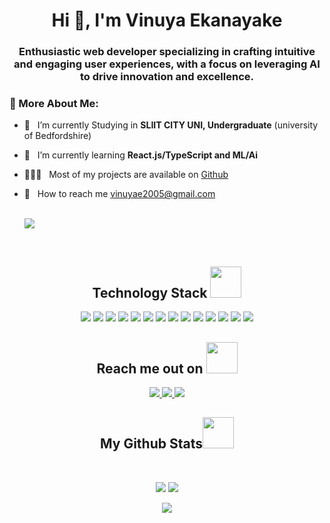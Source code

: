  <h1 align="center">Hi 👋,  I'm Vinuya Ekanayake</h1>
<h3 align="center">Enthusiastic web developer specializing in crafting intuitive and engaging user experiences, with a focus on leveraging AI to drive innovation and excellence.</h3> 



### 👤 More About Me:

- 🔭 &nbsp; I’m currently Studying in **SLIIT CITY UNI, Undergraduate** (university of Bedfordshire)
- 🌱 &nbsp; I’m currently learning **React.js/TypeScript and ML/Ai**
- 👨🏻‍💻 &nbsp; Most of my projects are available on [Github](https://github.com/VinuyaE?tab=repositories)
- 📩 &nbsp; How to reach me vinuyae2005@gmail.com
        
  <br>

  <a href="https://visitcount.itsvg.in">
  <img src="https://visitcount.itsvg.in/api?id=VinuyaE&label=Profile%20Views&color=2&pretty=false" />
</a>
<br/>

<!-- <p align="center">
  I'm a 3rd year student pursuing Master's in Computer Applications 🎓 from Guru Gobind Singh Indraprastha University 🏛. I'm a passionate learner who's always willing to learn and work across technologies and domains 💡. I love to explore new technologies and leverage them to solve real-life problems ✨. Apart from that I also love to guide and mentor newbies👨🏻‍💻. I'm deep into Web 🕸️ Development.
</p>   -->

<h2 align="center">Technology Stack <img src="https://github.com/VinuyaE/VinuyaE/blob/main/images/laptop.gif" width="50"></h2>

<p align="center">
 <img src="https://img.shields.io/badge/C-00599C?style=flat-square&logo=c&logoColor=white"/>
<img src="https://img.shields.io/badge/-java-E34A86?style=flat-square&logo=java"/>
<img src="https://img.shields.io/badge/-C++-00599C?style=flat-square&logo=c"/>
<img src="https://img.shields.io/badge/-HTML5-E34F26?style=flat-square&logo=html5&logoColor=white"/>
<img src="https://img.shields.io/badge/-CSS3-1572B6?style=flat-square&logo=css3"/>
<img src="https://img.shields.io/badge/-Bootstrap-563D7C?style=flat-square&logo=bootstrap"/>
<img src="https://img.shields.io/badge/-Heroku-430098?style=flat-square&logo=heroku"/>
<img src="https://img.shields.io/badge/-JavaScript-black?style=flat-square&logo=javascript"/>
<img src="https://img.shields.io/badge/-Nodejs-black?style=flat-square&logo=Node.js"/>
<img src="https://img.shields.io/badge/-React-black?style=flat-square&logo=react"/>
<img src="https://img.shields.io/badge/-MongoDB-black?style=flat-square&logo=mongodb"/>
<img src="https://img.shields.io/badge/-MySQL-black?style=flat-square&logo=mysql"/>
<img src="https://img.shields.io/badge/-Git-black?style=flat-square&logo=git"/>
<img src="https://img.shields.io/badge/-GitHub-black?style=flat-square&logo=github"/>
</p>

<h2 align="center">Reach me out on <img src="https://media0.giphy.com/media/jqNPzdTTxQfOgOqpO4/source.gif" width="50"></h2>

<p align="center">
<!-- <img src="https://img.shields.io/badge/-ritik-purple?style=flat-square&logo=instagram&logoColor=white&link=https://www.instagram.com/pinkdogg307/"/> -->
<a href="mailto: vinuyae2005@gmail.com">
 <img src="https://img.shields.io/badge/-VinuyaE-c14438?style=flat-square&logo=Gmail&logoColor=white&link=mailto:vinuyae2005@gmail.com"/>
</a>
<a href="https://www.linkedin.com/in/VinuyaE-rawal-698a18142/">
 <img src="https://img.shields.io/badge/-VinuyaE-blue?style=flat-square&logo=Linkedin&logoColor=white&link=https://www.linkedin.com/in/VinuyaE-rawal-698a18142/"/>
</a>
 <a href="https://twitter.com/VinuyaE">
 <img src="https://img.shields.io/badge/-VinuyaE-blue?style=flat-square&logo=twitter&logoColor=white&link=https://twitter.com/VinuyaE"/>
</a>
</p>





</p>

<h2 align="center">
  My Github Stats<img src="https://media.giphy.com/media/VgCDAzcKvsR6OM0uWg/giphy.gif" width="50">
</h2>
 
<br>

<p align = "center">
  <img  src = "https://github-readme-stats.vercel.app/api?username=VinuyaE&show_icons=true&theme=radical&line_height=27">
  <img src = "https://github-readme-stats.vercel.app/api/top-langs/?username=VinuyaE&hide=html,css,java,shaderlab,kotlin,hlsl&theme=radical">
</p>


<p align = "center">
 <img  src="https://github-readme-streak-stats.herokuapp.com/?user=VinuyaE&show_icons=true&locale=en&layout=compact&theme=radical&line_height=0" />
</p> 


